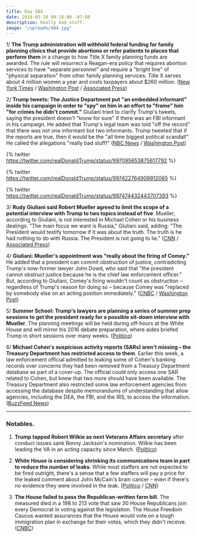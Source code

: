 ```yaml
---
title: Day 484
date: 2018-05-18 09:18:00 -07:00
description: Really bad stuff.
image: "/uploads/484.jpg"
---
```


1/ **The Trump administration will withhold federal funding for family planning clinics that provide abortions or refer patients to places that perform them** in a change to how Title X family planning funds are awarded. The rule will resurrect a Reagan-era policy that requires abortion services to have "separate personnel" and require a "bright line" of "physical separation" from other family planning services. Title X serves about 4 million women a year and costs taxpayers about $260 million. ([New York Times](https://www.nytimes.com/2018/05/17/us/politics/trump-funding-abortion-restrictions.html) / [Washington Post](https://www.washingtonpost.com/news/to-your-health/wp/2018/05/18/planned-parenthood-likely-to-lose-millions-under-trump-administrations-new-title-x-family-planning-rules/) / [Associated Press](https://apnews.com/a777f010d69347468e8b2945ab339348))

2/ **Trump tweets: The Justice Department put "an embedded informant" inside his campaign in order to "spy" on him in an effort to "frame" him "for crimes he didn't commit."** Giuliani tried to clarify Trump's tweets, saying the president doesn't "know for sure" if there was an FBI informant in his campaign. He added that Trump's legal team was told "off the record" that there was not one informant but two informants. Trump tweeted that if the reports are true, then it would be the "all time biggest political scandal!" He called the allegations "really bad stuff!" ([NBC News](https://www.nbcnews.com/politics/donald-trump/trump-claims-justice-dept-put-spy-his-campaign-try-frame-n875301) / [Washington Post](https://www.washingtonpost.com/news/post-politics/wp/2018/05/18/giuliani-trump-doesnt-know-for-sure-that-there-was-an-fbi-informant-in-his-campaign/))

{% twitter https://twitter.com/realDonaldTrump/status/997095653875617792 %}

{% twitter https://twitter.com/realDonaldTrump/status/997422764909912065 %}

{% twitter https://twitter.com/realDonaldTrump/status/997474432443707393 %}

3/ **Rudy Giuliani said Robert Mueller agreed to limit the scope of a potential interview with Trump to two topics instead of five**. Mueller, according to Giuliani, is not interested in Michael Cohen or his business dealings. "The main focus we want is Russia," Giuliani said, adding: "The President would testify tomorrow if it was about the truth. The truth is he had nothing to do with Russia. The President is not going to lie." ([CNN](https://www.cnn.com/2018/05/18/politics/rudy-giuliani-mueller-interview-cnntv/index.html) / [Associated Press](https://apnews.com/7ac17a986d3d4c67bfd991464ddc56b4))

4/ **Giuliani: Mueller's appointment was "really about the firing of Comey."** He added that a president can commit obstruction of justice, contradicting Trump's now-former lawyer John Dowd, who said that "the president cannot obstruct justice because he is the chief law enforcement officer." But, according to Giuliani, Comey's firing wouldn't count as obstruction – regardless of Trump's reason for doing so – because Comey was "replaced by somebody else on an acting position immediately." ([CNBC](https://www.cnbc.com/2018/05/18/giuliani-special-counsel-appointed-because-trump-fired-comey.html) / [Washington Post](https://www.washingtonpost.com/news/the-fix/wp/2018/05/18/rudy-giuliani-makes-a-big-new-concession-a-president-can-obstruct-justice/))

5/ **Summer School: Trump's lawyers are planning a series of summer prep sessions to get the president ready for a possible sit-down interview with Mueller**. The planning meetings will be held during off-hours at the White House and will mirror his 2016 debate preparation, where aides briefed Trump in short sessions over many weeks. ([Politico](https://www.politico.com/story/2018/05/17/donald-trump-robert-mueller-interview-preparation-595701))

6/ **Michael Cohen's suspicious activity reports (SARs) aren't missing – the Treasury Department has restricted access to them**. Earlier this week, a law enforcement official admitted to leaking some of Cohen's banking records over concerns they had been removed from a Treasury Department database as part of a cover-up. The official could only access one SAR related to Cohen, but knew that two more should have been available. The Treasury Department also restricted some law enforcement agencies from accessing the database despite memorandums of understanding that allow agencies, including the DEA, the FBI, and the IRS, to access the information. ([BuzzFeed News](https://www.buzzfeed.com/jasonaleopold/cohen-sars))

---

### Notables.

1. **Trump tapped Robert Wilkie as next Veterans Affairs secretary** after conduct issues sank Ronny Jackson's nomination. Wilkie has been leading the VA in an acting capacity since March. ([Politico](https://www.politico.com/story/2018/05/18/trump-taps-wilkie-as-next-veterans-affairs-secretary-597621))

2. **White House is considering shrinking its communications team in part to reduce the number of leaks**. While most staffers are not expected to be fired outright, there's a sense that a few staffers will pay a price for the leaked comment about John McCain's brain cancer – even if there's no evidence they were involved in the leak. ([Politico](https://www.politico.com/story/2018/05/17/white-house-leaks-communications-press-office-staff-shakeup-596595) / [CNN](https://www.cnn.com/2018/05/17/politics/white-house-reducing-comms-team/index.html))

3. **The House failed to pass the Republican-written farm bill**. The measured died in a 198 to 213 vote that saw 30 House Republicans join every Democrat in voting against the legislation. The House Freedom Caucus wanted assurances that the House would vote on a tough immigration plan in exchange for their votes, which they didn't receive. ([CNBC](https://www.cnbc.com/2018/05/18/house-farm-bill-vote-immigration-spat-sinks-legislation.html))